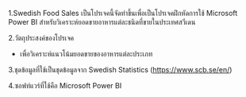 1.Swedish Food Sales เป็นโปรเจคนี้จัดทำขึ้นเพื่อเป็นโปรเจคฝึกหัดการใช้ Microsoft Power BI สำหรับวิเคราะห์ยอดขายอาหารแต่ละชนิดที่ขายในประเทศสวีเดน 

2.วัตถุประสงค์ของโปรเจค
  - เพื่อวิเคราะห์แนวโน้มยอดขายของอาหารแต่ละประเภท

3.ชุดข้อมูลที่ใช้เป็นชุดข้อมูลจาก Swedish Statistics (https://www.scb.se/en/)

4.ซอฟท์แวร์ที่ใช้คือ Microsoft Power BI
  
